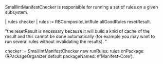 SmalllintManifestChecker is responsible for running a set of rules on a given subsystem.| rules checker | rules := RBCompositeLintRule allGoodRules resetResult."the resetResult is necessary because it will build a knid of cache of the resultand this cannot be done automatically (for example you may want to run several rules without invalidating the results). "checker := SmalllintManifestChecker new	runRules: rules onPackage: (RPackageOrganizer default packageNamed: #'Manifest-Core').